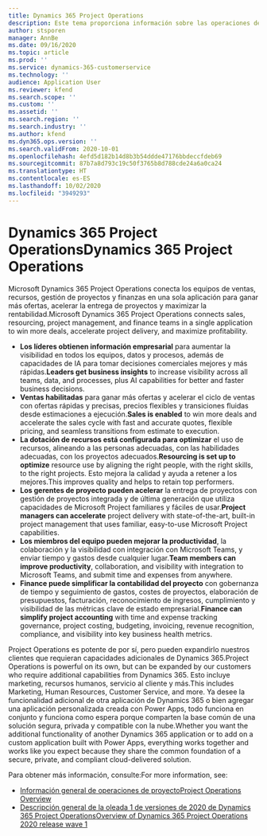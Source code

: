 ```yaml
---
title: Dynamics 365 Project Operations
description: Este tema proporciona información sobre las operaciones de proyectos de Dynamics 365.
author: stsporen
manager: AnnBe
ms.date: 09/16/2020
ms.topic: article
ms.prod: ''
ms.service: dynamics-365-customerservice
ms.technology: ''
audience: Application User
ms.reviewer: kfend
ms.search.scope: ''
ms.custom: ''
ms.assetid: ''
ms.search.region: ''
ms.search.industry: ''
ms.author: kfend
ms.dyn365.ops.version: ''
ms.search.validFrom: 2020-10-01
ms.openlocfilehash: 4efd5d182b14d8b3b54ddde47176bbdeccfdeb69
ms.sourcegitcommit: 87b7a8d793c19c50f3765b8d788cde24a6a0ca24
ms.translationtype: HT
ms.contentlocale: es-ES
ms.lasthandoff: 10/02/2020
ms.locfileid: "3949293"
---
```

# <a name="dynamics-365-project-operations"></a><span data-ttu-id="391b2-103">Dynamics 365 Project Operations</span><span class="sxs-lookup"><span data-stu-id="391b2-103">Dynamics 365 Project Operations</span></span>

<span data-ttu-id="391b2-104">Microsoft Dynamics 365 Project Operations conecta los equipos de ventas, recursos, gestión de proyectos y finanzas en una sola aplicación para ganar más ofertas, acelerar la entrega de proyectos y maximizar la rentabilidad.</span><span class="sxs-lookup"><span data-stu-id="391b2-104">Microsoft Dynamics 365 Project Operations connects sales, resourcing, project management, and finance teams in a single application to win more deals, accelerate project delivery, and maximize profitability.</span></span>

-   <span data-ttu-id="391b2-105">**Los líderes obtienen información empresarial** para aumentar la visibilidad en todos los equipos, datos y procesos, además de capacidades de IA para tomar decisiones comerciales mejores y más rápidas.</span><span class="sxs-lookup"><span data-stu-id="391b2-105">**Leaders get business insights** to increase visibility across all teams, data, and processes, plus AI capabilities for better and faster business decisions.</span></span>
-   <span data-ttu-id="391b2-106">**Ventas habilitadas** para ganar más ofertas y acelerar el ciclo de ventas con ofertas rápidas y precisas, precios flexibles y transiciones fluidas desde estimaciones a ejecución.</span><span class="sxs-lookup"><span data-stu-id="391b2-106">**Sales is enabled** to win more deals and accelerate the sales cycle with fast and accurate quotes, flexible pricing, and seamless transitions from estimate to execution.</span></span>
-   <span data-ttu-id="391b2-107">**La dotación de recursos está configurada para optimizar** el uso de recursos, alineando a las personas adecuadas, con las habilidades adecuadas, con los proyectos adecuados.</span><span class="sxs-lookup"><span data-stu-id="391b2-107">**Resourcing is set up to optimize** resource use by aligning the right people, with the right skills, to the right projects.</span></span> <span data-ttu-id="391b2-108">Esto mejora la calidad y ayuda a retener a los mejores.</span><span class="sxs-lookup"><span data-stu-id="391b2-108">This improves quality and helps to retain top performers.</span></span>
-   <span data-ttu-id="391b2-109">**Los gerentes de proyecto pueden acelerar** la entrega de proyectos con gestión de proyectos integrada y de última generación que utiliza capacidades de Microsoft Project familiares y fáciles de usar.</span><span class="sxs-lookup"><span data-stu-id="391b2-109">**Project managers can accelerate** project delivery with state-of-the-art, built-in project management that uses familiar, easy-to-use Microsoft Project capabilities.</span></span>
-   <span data-ttu-id="391b2-110">**Los miembros del equipo pueden mejorar la productividad**, la colaboración y la visibilidad con integración con Microsoft Teams, y enviar tiempo y gastos desde cualquier lugar.</span><span class="sxs-lookup"><span data-stu-id="391b2-110">**Team members can improve productivity**, collaboration, and visibility with integration to Microsoft Teams, and submit time and expenses from anywhere.</span></span>
-   <span data-ttu-id="391b2-111">**Finance puede simplificar la contabilidad del proyecto** con gobernanza de tiempo y seguimiento de gastos, costes de proyectos, elaboración de presupuestos, facturación, reconocimiento de ingresos, cumplimiento y visibilidad de las métricas clave de estado empresarial.</span><span class="sxs-lookup"><span data-stu-id="391b2-111">**Finance can simplify project accounting** with time and expense tracking governance, project costing, budgeting, invoicing, revenue recognition, compliance, and visibility into key business health metrics.</span></span>

<span data-ttu-id="391b2-112">Project Operations es potente de por sí, pero pueden expandirlo nuestros clientes que requieran capacidades adicionales de Dynamics 365.</span><span class="sxs-lookup"><span data-stu-id="391b2-112">Project Operations is powerful on its own, but can be expanded by our customers who require additional capabilities from Dynamics 365.</span></span> <span data-ttu-id="391b2-113">Esto incluye marketing, recursos humanos, servicio al cliente y más.</span><span class="sxs-lookup"><span data-stu-id="391b2-113">This includes Marketing, Human Resources, Customer Service, and more.</span></span> <span data-ttu-id="391b2-114">Ya desee la funcionalidad adicional de otra aplicación de Dynamics 365 o bien agregar una aplicación personalizada creada con Power Apps, todo funciona en conjunto y funciona como espera porque comparten la base común de una solución segura, privada y compatible con la nube.</span><span class="sxs-lookup"><span data-stu-id="391b2-114">Whether you want the additional functionality of another Dynamics 365 application or to add on a custom application built with Power Apps, everything works together and works like you expect because they share the common foundation of a secure, private, and compliant cloud-delivered solution.</span></span>

<span data-ttu-id="391b2-115">Para obtener más información, consulte:</span><span class="sxs-lookup"><span data-stu-id="391b2-115">For more information, see:</span></span>

- [<span data-ttu-id="391b2-116">Información general de operaciones de proyecto</span><span class="sxs-lookup"><span data-stu-id="391b2-116">Project Operations Overview</span></span>](https://dynamics.microsoft.com/en-us/project-operations/overview/)
- [<span data-ttu-id="391b2-117">Descripción general de la oleada 1 de versiones de 2020 de Dynamics 365 Project Operations</span><span class="sxs-lookup"><span data-stu-id="391b2-117">Overview of Dynamics 365 Project Operations 2020 release wave 1</span></span>](https://docs.microsoft.com/dynamics365-release-plan/2020wave1/dynamics365-project-operations/)

